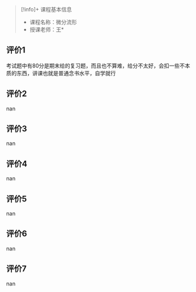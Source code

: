 >[!info]+ 课程基本信息
>
> - 课程名称：微分流形
> - 授课老师：王*

## 评价1

考试题中有80分是期末给的复习题，而且也不算难，给分不太好，会扣一些不本质的东西，讲课也就是普通念书水平，自学就行
## 评价2

nan
## 评价3

nan
## 评价4

nan
## 评价5

nan
## 评价6

nan
## 评价7

nan
